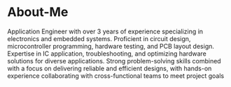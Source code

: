 # About-Me
Application Engineer with over 3 years of experience specializing in electronics and embedded systems. Proficient in circuit design, microcontroller programming, hardware testing, and PCB layout design. Expertise in IC application, troubleshooting, and optimizing hardware solutions for diverse applications. Strong problem-solving skills combined with a focus on delivering reliable and efficient designs, with hands-on experience collaborating with cross-functional teams to meet project goals
